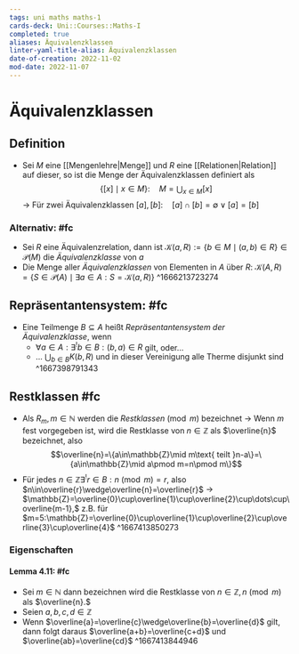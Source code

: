 ```yaml
---
tags: uni maths maths-1
cards-deck: Uni::Courses::Maths-I
completed: true
aliases: Äquivalenzklassen
linter-yaml-title-alias: Äquivalenzklassen
date-of-creation: 2022-11-02
mod-date: 2022-11-07
---
```


# Äquivalenzklassen

## Definition
- Sei $M$ eine [[Mengenlehre|Menge]] und $R$ eine [[Relationen|Relation]] auf dieser, so ist die Menge der Äquivalenzklassen definiert als $$\{[x]\mid x\in M\}:\quad M=\bigcup_{x\in M}[x]$$
	→ Für zwei Äquivalenzklassen $[a],[b]:\quad[a]\cap[b]=\emptyset\vee[a]=[b]$

### Alternativ: #fc
- Sei $R$ eine Äquivalenzrelation, dann ist $\mathcal{K}(a,R):=\{b\in M\mid(a,b)\in R\}\in\mathcal{P}(M)$ die *Äquivalenzklasse* von $a$
- Die Menge aller *Äquivalenzklassen* von Elementen in $A$ über $R$: $\mathcal{K}(A,R)=\{S\in\mathcal{P}(A)\mid\exists a\in A:S=\mathcal{K}(a,R)\}$
^1666213723274

## Repräsentantensystem: #fc
- Eine Teilmenge $B\subseteq A$ heißt *Repräsentantensystem der Äquivalenzklasse*, wenn
	- $\forall a\in A:\exists^!b\in B:(b,a)\in R$ gilt, oder…
	- … $\bigcup_{b\in B}K(b,R)$ und in dieser Vereinigung alle Therme disjunkt sind
^1667398791343

## Restklassen #fc
- Als $R_m,m\in\mathbb{N}$ werden die *Restklassen*$\pmod m$ bezeichnet
	→ Wenn $m$ fest vorgegeben ist, wird die Restklasse von $n\in\mathbb{Z}$ als $\overline{n}$ bezeichnet, also $$\overline{n}=\{a\in\mathbb{Z}\mid m\text{ teilt }n-a\}=\{a\in\mathbb{Z}\mid a\pmod m=n\pmod m\}$$
- Für jedes $n\in\mathbb{Z}\exists^!r\in B:n\pmod m=r,$ also $n\in\overline{r}\wedge\overline{n}=\overline{r}$
	→ $\mathbb{Z}=\overline{0}\cup\overline{1}\cup\overline{2}\cup\dots\cup\overline{m-1},$ z.B. für $m=5:\mathbb{Z}=\overline{0}\cup\overline{1}\cup\overline{2}\cup\overline{3}\cup\overline{4}$
^1667413850273

### Eigenschaften

#### Lemma 4.11: #fc
- Sei $m\in\mathbb{N}$ dann bezeichnen wird die Restklasse von $n\in\mathbb{Z},n\pmod m$ als $\overline{n}.$
- Seien $a,b,c,d\in\mathbb{Z}$
- Wenn $\overline{a}=\overline{c}\wedge\overline{b}=\overline{d}$ gilt, dann folgt daraus $\overline{a+b}=\overline{c+d}$ und $\overline{ab}=\overline{cd}$
^1667413844946
